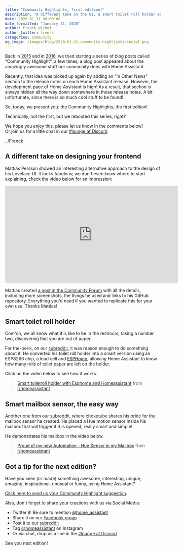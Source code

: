 ```yaml
---
title: "Community Highlights, first edition!"
description: "A different take on the UI, a smart toilet roll holder and the DIY smart mailbox"
date: 2020-01-31 00:00:00
date_formatted: "January 31, 2020"
author: Franck Nijhof
author_twitter: frenck
categories: Community
og_image: /images/blog/2020-01-31-community-highlights/social.png
---
```


Back in [2015][community-highlights-2015] and in [2016][community-highlights-2016], we tried starting a series of blog posts called "Community Highlight",
a few times, a blog post appeared about the amazingly awesome stuff our community does with Home Assistant.

Recently, that idea was picked up again by adding an "In Other News" section to the release notes on each Home Assistant release. However, the development pace of Home Assistant is high! As a result, that section is always hidden all the way down somewhere in those release notes. A bit unfortunate, since there is so much cool stuff to be found!

So, today, we present you: the Community Highlights, the first edition!

Technically, not the first, but we rebooted this series, right?

We hope you enjoy this, please let us know in the comments below!  
Or join us for a little chat in our [#lounge at Discord][chat]

../Frenck

## A different take on designing your frontend

Mattias Persson showed an interesting alternative approach to the design of his Lovelace UI.
It looks fabulous; we don't even know where to start explaining, check the video below for an impression:

<div class='videoWrapper'>
<iframe width="560" height="315" src="https://www.youtube-nocookie.com/embed/727tFhqpFAE" frameborder="0" allowfullscreen></iframe>
</div>

Mattias created [a post in the Community Forum][different-take] with all the details, including more screenshots, the things he used and links to his GitHub repository. Everything you'd need if you wanted to replicate this for your own use. Thanks Mattias!

## Smart toilet roll holder

Com'on, we all know what it is like to be in the restroom, taking a number two, discovering that you are out of paper.

For the-berik, on our [subreddit][reddit], it was reason enough to do something about it. He converted his toilet roll holder into a smart version using an ESP8266 chip, a load cell and [ESPHome][esphome], allowing Home Assistant to know how many rolls of toilet paper are left on the holder.

Click on the video below to see how it works.

<blockquote class="reddit-card"><a href="https://www.reddit.com/r/homeassistant/comments/elwvro/smart_toiletroll_holder_with_esphome_and/">Smart toiletroll holder with Esphome and Homeassistant</a> from <a href="http://www.reddit.com/r/homeassistant">r/homeassistant</a></blockquote>
<script async src="//embed.redditmedia.com/widgets/platform.js" charset="UTF-8"></script>

## Smart mailbox sensor, the easy way

Another one from our [subreddit][reddit], where choketube shares his pride for the mailbox sensor he created.
He placed a Hue motion sensor inside his mailbox that will trigger if it is opened, really smart and simple!

He demonstrates his mailbox in the video below.

<blockquote class="reddit-card"><a href="https://www.reddit.com/r/homeassistant/comments/ejgzeb/proud_of_my_new_automation_hue_sensor_in_my/">Proud of my new Automation - Hue Sensor in my Mailbox</a> from <a href="http://www.reddit.com/r/homeassistant">r/homeassistant</a></blockquote>

## Got a tip for the next edition?

Have you seen (or made) something awesome, interesting, unique, amazing, inspirational, unusual or funny, using Home Assistant?

[Click here to send us your Community Highlight suggestion](/suggest-community-highlight).

Also, don't forget to share your creations with us via Social Media:

- Twitter it! Be sure to mention [@home_assistant][twitter]
- Share it on our [Facebook group][facebook-group]
- Post it to our [subreddit][reddit]
- Tag [@homeassistant][instagram] on Instagram
- Or via chat, drop us a line in the [#lounge at Discord][chat]

See you next edition!

[chat]: https://www.home-assistant.io/join-chat
[community-highlights-2015]: https://www.home-assistant.io/blog/2015/12/05/community-highlights/
[community-highlights-2016]: https://www.home-assistant.io/blog/2016/02/20/community-highlights/
[different-take]: https://community.home-assistant.io/t/a-different-take-on-designing-a-lovelace-ui/162594
[esphome]: https://www.esphome.io
[facebook-group]: https://www.facebook.com/groups/HomeAssistant/
[instagram]: https://www.instagram.com/homeassistant/
[reddit]: https://www.reddit.com/r/homeassistant
[twitter]: https://www.twitter.com/home_assistant
